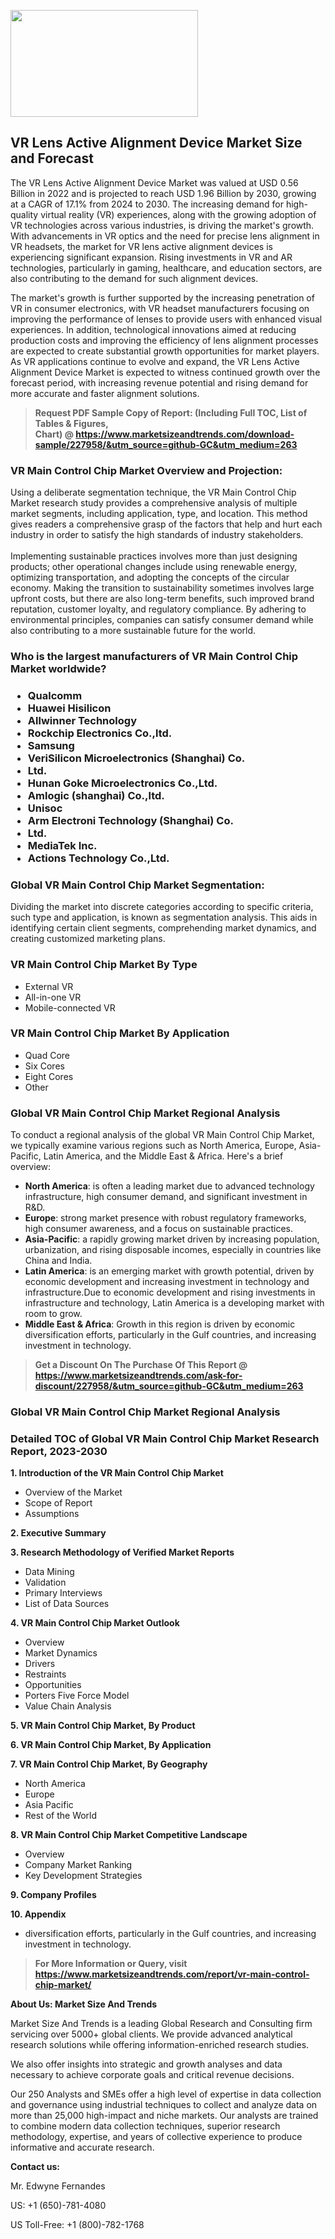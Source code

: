 <p><img class="alignnone size-medium wp-image-20088" src="https://ffe5etoiles.com/wp-content/uploads/2024/12/MST1-300x171.png" alt="" width="300" height="171" /></p><h2>VR Lens Active Alignment Device Market Size and Forecast</h2><p>The VR Lens Active Alignment Device Market was valued at USD 0.56 Billion in 2022 and is projected to reach USD 1.96 Billion by 2030, growing at a CAGR of 17.1% from 2024 to 2030. The increasing demand for high-quality virtual reality (VR) experiences, along with the growing adoption of VR technologies across various industries, is driving the market's growth. With advancements in VR optics and the need for precise lens alignment in VR headsets, the market for VR lens active alignment devices is experiencing significant expansion. Rising investments in VR and AR technologies, particularly in gaming, healthcare, and education sectors, are also contributing to the demand for such alignment devices.</p><p>The market's growth is further supported by the increasing penetration of VR in consumer electronics, with VR headset manufacturers focusing on improving the performance of lenses to provide users with enhanced visual experiences. In addition, technological innovations aimed at reducing production costs and improving the efficiency of lens alignment processes are expected to create substantial growth opportunities for market players. As VR applications continue to evolve and expand, the VR Lens Active Alignment Device Market is expected to witness continued growth over the forecast period, with increasing revenue potential and rising demand for more accurate and faster alignment solutions.</p></p><blockquote id="" class=""><strong>Request PDF Sample Copy of Report: (Including Full TOC, List of Tables &amp; Figures, Chart)&nbsp;@&nbsp;<strong><a href="https://www.marketsizeandtrends.com/download-sample/227958/&utm_source=github-GC&utm_medium=263" target="_blank">https://www.marketsizeandtrends.com/download-sample/227958/&utm_source=github-GC&utm_medium=263</a></strong></strong></blockquote><h3 id="" class="">VR Main Control Chip Market&nbsp;Overview and Projection:</h3><p id="" class="">Using a deliberate segmentation technique, the VR Main Control Chip Market research study provides a comprehensive analysis of multiple market segments, including application, type, and location. This method gives readers a comprehensive grasp of the factors that help and hurt each industry in order to satisfy the high standards of industry stakeholders. <br /> <br />Implementing sustainable practices involves more than just designing products; other operational changes include using renewable energy, optimizing transportation, and adopting the concepts of the circular economy. Making the transition to sustainability sometimes involves large upfront costs, but there are also long-term benefits, such improved brand reputation, customer loyalty, and regulatory compliance. By adhering to environmental principles, companies can satisfy consumer demand while also contributing to a more sustainable future for the world.</p><h3 id="" class="">Who is the largest manufacturers of&nbsp;VR Main Control Chip Market worldwide?</h3><h3 class=""><p><ul><li>Qualcomm </li><li> Huawei Hisilicon </li><li> Allwinner Technology </li><li> Rockchip Electronics Co.,ltd. </li><li> Samsung </li><li> VeriSilicon Microelectronics (Shanghai) Co. </li><li> Ltd. </li><li> Hunan Goke Microelectronics Co.,Ltd. </li><li> Amlogic (shanghai) Co.,ltd. </li><li> Unisoc </li><li> Arm Electroni Technology (Shanghai) Co. </li><li> Ltd. </li><li> MediaTek Inc. </li><li> Actions Technology Co.,Ltd.</li></ul></p></h3><h3 id="" class="">Global&nbsp;VR Main Control Chip Market Segmentation:</h3><p id="" class="">Dividing the market into discrete categories according to specific criteria, such type and application, is known as segmentation analysis. This aids in identifying certain client segments, comprehending market dynamics, and creating customized marketing plans.</p><h3 id="" class="">VR Main Control Chip Market&nbsp;By Type</h3><p><p><ul><li>External VR</li><li> All-in-one VR</li><li> Mobile-connected VR</p></li></ul></p></p><h3 id="" class="">VR Main Control Chip Market&nbsp;By Application</h3><p class=""><p><ul><li>Quad Core</li><li> Six Cores</li><li> Eight Cores</li><li> Other</li></ul></p></p><h3 id="" class="">Global VR Main Control Chip Market Regional Analysis</h3><p id="" class="">To conduct a regional analysis of the global VR Main Control Chip Market, we typically examine various regions such as North America, Europe, Asia-Pacific, Latin America, and the Middle East &amp; Africa. Here's a brief overview:</p><ul><li><strong>North America</strong>: is often a leading market due to advanced technology infrastructure, high consumer demand, and significant investment in R&amp;D.</li><li><strong>Europe</strong>: strong market presence with robust regulatory frameworks, high consumer awareness, and a focus on sustainable practices.</li><li><strong>Asia-Pacific</strong>: a rapidly growing market driven by increasing population, urbanization, and rising disposable incomes, especially in countries like China and India.</li><li><strong>Latin America</strong>: is an emerging market with growth potential, driven by economic development and increasing investment in technology and infrastructure.Due to economic development and rising investments in infrastructure and technology, Latin America is a developing market with room to grow.</li><li><strong>Middle East &amp; Africa</strong>: Growth in this region is driven by economic diversification efforts, particularly in the Gulf countries, and increasing investment in technology.</li></ul><blockquote id="" class=""><strong>Get a Discount On The Purchase Of This Report @ <strong><a href="https://www.marketsizeandtrends.com/ask-for-discount/227958/&utm_source=github-GC&utm_medium=263" target="_blank">https://www.marketsizeandtrends.com/ask-for-discount/227958/&utm_source=github-GC&utm_medium=263</a></strong></strong></blockquote><h3 id="" class="">Global VR Main Control Chip Market Regional Analysis</h3><h3 id="" class="">Detailed TOC of Global VR Main Control Chip Market Research Report, 2023-2030</h3><p id="" class=""><strong>1. Introduction of the VR Main Control Chip Market</strong></p><ul><li>Overview of the Market</li><li>Scope of Report</li><li>Assumptions</li></ul><p id="" class=""><strong>2. Executive Summary</strong></p><p id="" class=""><strong>3. Research Methodology of Verified Market Reports</strong></p><ul><li>Data Mining</li><li>Validation</li><li>Primary Interviews</li><li>List of Data Sources</li></ul><p id="" class=""><strong>4. VR Main Control Chip Market Outlook</strong></p><ul><li>Overview</li><li>Market Dynamics</li><li>Drivers</li><li>Restraints</li><li>Opportunities</li><li>Porters Five Force Model</li><li>Value Chain Analysis</li></ul><p id="" class=""><strong>5. VR Main Control Chip Market, By Product</strong></p><p id="" class=""><strong>6. VR Main Control Chip Market, By Application</strong></p><p id="" class=""><strong>7. VR Main Control Chip Market, By Geography</strong></p><ul><li>North America</li><li>Europe</li><li>Asia Pacific</li><li>Rest of the World</li></ul><p id="" class=""><strong>8. VR Main Control Chip Market Competitive Landscape</strong></p><ul><li>Overview</li><li>Company Market Ranking</li><li>Key Development Strategies</li></ul><p id="" class=""><strong>9. Company Profiles</strong></p><p id="" class=""><strong>10. Appendix</strong></p><ul><li>diversification efforts, particularly in the Gulf countries, and increasing investment in technology.</li></ul><blockquote id="" class=""><strong>For More Information or Query, visit <strong><strong><a href="https://www.marketsizeandtrends.com/report/vr-main-control-chip-market/" target="_blank">https://www.marketsizeandtrends.com/report/vr-main-control-chip-market/</a></strong></strong></strong></blockquote><p id="" class=""><strong>About Us: Market Size And Trends</strong></p><p id="" class="">Market Size And Trends is a leading Global Research and Consulting firm servicing over 5000+ global clients. We provide advanced analytical research solutions while offering information-enriched research studies.</p><p id="" class="">We also offer insights into strategic and growth analyses and data necessary to achieve corporate goals and critical revenue decisions.</p><p id="" class="">Our 250 Analysts and SMEs offer a high level of expertise in data collection and governance using industrial techniques to collect and analyze data on more than 25,000 high-impact and niche markets. Our analysts are trained to combine modern data collection techniques, superior research methodology, expertise, and years of collective experience to produce informative and accurate research.</p><p id="" class=""><strong>Contact us:</strong></p><p id="" class="">Mr. Edwyne Fernandes</p><p id="" class="">US: +1 (650)-781-4080</p><p id="" class="">US Toll-Free: +1 (800)-782-1768</p>
